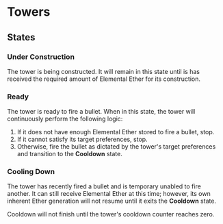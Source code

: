 Towers
=======

States
------

### Under Construction
The tower is being constructed. It will remain in this state until is has
received the required amount of Elemental Ether for its construction.

### Ready
The tower is ready to fire a bullet. When in this state, the tower will
continuously perform the following logic:

1. If it does not have enough Elemental Ether stored to fire a bullet, stop.
2. If it cannot satisfy its target preferences, stop.
3. Otherwise, fire the bullet as dictated by the tower's target preferences
   and transition to the **Cooldown** state.

### Cooling Down

The tower has recently fired a bullet and is temporary unabled to fire another.
It can still receive Elemental Ether at this time; however, its own inherent
Ether generation will not resume until it exits the **Cooldown** state.

Cooldown will not finish until the tower's cooldown counter reaches zero.
